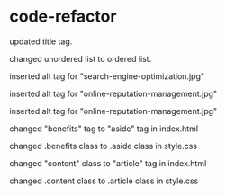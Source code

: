# code-refactor
updated title tag.

changed unordered list to ordered list.

inserted alt tag for "search-engine-optimization.jpg"

inserted alt tag for "online-reputation-management.jpg"

inserted alt tag for "online-reputation-management.jpg"

changed "benefits" tag to "aside" tag in index.html

changed .benefits class to .aside class in style.css

changed "content" class to "article" tag in index.html

changed .content class to .article class in style.css